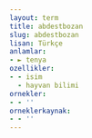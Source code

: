 ```yaml
---
layout: term
title: abdestbozan
slug: abdestbozan
lisan: Türkçe
anlamlar:
- ► tenya
ozellikler:
- - isim
  - hayvan bilimi
ornekler:
- - ''
orneklerkaynak:
- - ''
---
```

